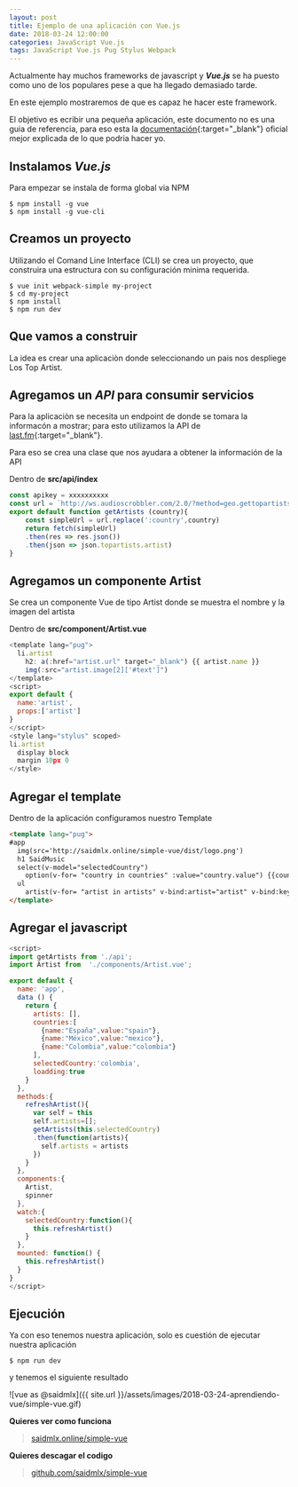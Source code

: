 ```yaml
---
layout: post
title: Ejemplo de una aplicación con Vue.js
date: 2018-03-24 12:00:00 
categories: JavaScript Vue.js
tags: JavaScript Vue.js Pug Stylus Webpack
---
```


Actualmente hay muchos frameworks de javascript y  _**Vue.js**_ se ha puesto como uno de los populares pese a que ha llegado demasiado tarde.

En este ejemplo mostraremos de que es capaz he hacer este framework.

El objetivo es ecribir una pequeña aplicación, este documento no es una guia de referencia, para eso esta la [documentación](https://vuejs.org){:target="_blank"} oficial mejor explicada de lo que podria hacer yo.

## Instalamos _Vue.js_

Para empezar se instala de forma global via NPM
```terminal
$ npm install -g vue
$ npm install -g vue-cli
```

## Creamos un proyecto

Utilizando el Comand Line Interface (CLI) se crea un proyecto, que construira una estructura con su configuración minima requerida.
```terminal
$ vue init webpack-simple my-project
$ cd my-project
$ npm install
$ npm run dev
```
## Que vamos a construir

La idea es crear una aplicaciòn donde seleccionando un pais nos despliege Los Top Artist.


## Agregamos un _API_ para consumir servicios

Para la aplicaciòn se necesita un endpoint de donde se tomara la informacón a mostrar; para esto utilizamos la API de [last.fm](https://www.last.fm/api){:target="_blank"}.

Para eso se crea una clase que nos ayudara a obtener la información de la API


Dentro de **src/api/index**

```javascript
const apikey = xxxxxxxxxx
const url = `http://ws.audioscrobbler.com/2.0/?method=geo.gettopartists&country=:country&api_key=${apikey}&format=json`
export default function getArtists (country){
    const simpleUrl = url.replace(':country',country) 
    return fetch(simpleUrl)
    .then(res => res.json())
    .then(json => json.topartists.artist)
}
``` 

## Agregamos un componente Artist

Se crea un componente Vue de tipo Artist donde se muestra el nombre y la imagen del artista

Dentro de **src/component/Artist.vue**
```javascript
<template lang="pug">
  li.artist
    h2: a(:href="artist.url" target="_blank") {{ artist.name }}
    img(:src="artist.image[2]['#text']")
</template>
<script>
export default {
  name:'artist',
  props:['artist']
}
</script>
<style lang="stylus" scoped>
li.artist
  display block
  margin 10px 0
</style>
```

## Agregar el template
Dentro de la aplicación configuramos nuestro Template

```html
<template lang="pug">
#app
  img(src='http://saidmlx.online/simple-vue/dist/logo.png')
  h1 SaidMusic
  select(v-model="selectedCountry")
    option(v-for= "country in countries" :value="country.value") {{country.name}}
  ul
    artist(v-for= "artist in artists" v-bind:artist="artist" v-bind:key="artist.mbid") {{artist.name}}
</template>
```

## Agregar el javascript

```javascript
<script>
import getArtists from './api';
import Artist from  './components/Artist.vue';

export default {
  name: 'app',
  data () {
    return {
      artists: [],
      countries:[
        {name:"España",value:"spain"},
        {name:"México",value:"mexico"},
        {name:"Colombia",value:"colombia"}
      ],
      selectedCountry:'colombia',
      loadding:true
    }
  },
  methods:{
    refreshArtist(){
      var self = this
      self.artists=[];
      getArtists(this.selectedCountry)
      .then(function(artists){
        self.artists = artists
      })
    }
  },
  components:{
    Artist,
    spinner
  },
  watch:{
    selectedCountry:function(){
      this.refreshArtist()
    }
  },
  mounted: function() {
    this.refreshArtist()
  }
}
</script>
```

## Ejecución

Ya con eso tenemos nuestra aplicación, solo es cuestión de ejecutar nuestra aplicación

```terminal
$ npm run dev
```
y tenemos el siguiente resultado



![vue as @saidmlx]({{ site.url }}/assets/images/2018-03-24-aprendiendo-vue/simple-vue.gif)


**Quieres ver como funciona**
>[saidmlx.online/simple-vue](http://saidmlx.online/simple-vue/)

**Quieres descagar el codigo**
>[github.com/saidmlx/simple-vue](https://github.com/saidmlx/simple-vue)









